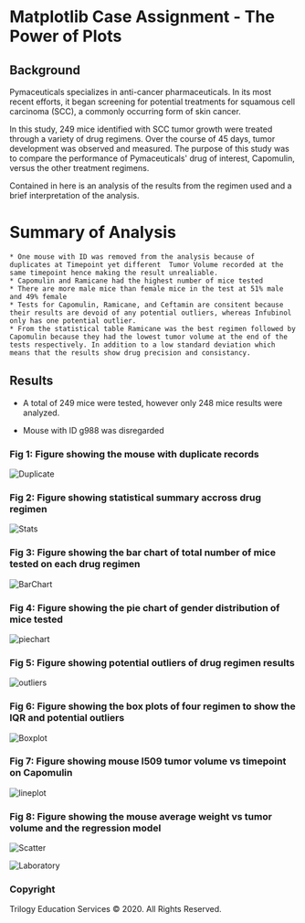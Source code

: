 # Matplotlib Case Assignment - The Power of Plots

## Background

Pymaceuticals specializes in anti-cancer pharmaceuticals. In its most recent efforts, it began screening for potential treatments for squamous cell carcinoma (SCC), a commonly occurring form of skin cancer.

In this study, 249 mice identified with SCC tumor growth were treated through a variety of drug regimens. Over the course of 45 days, tumor development was observed and measured. The purpose of this study was to compare the performance of Pymaceuticals' drug of interest, Capomulin, versus the other treatment regimens.

Contained in here is an analysis of the results from the regimen used and a brief interpretation of the analysis. 

# Summary of Analysis
    * One mouse with ID was removed from the analysis because of duplicates at Timepoint yet different  Tumor Volume recorded at the same timepoint hence making the result unrealiable.
    * Capomulin and Ramicane had the highest number of mice tested 
    * There are more male mice than female mice in the test at 51% male and 49% female
    * Tests for Capomulin, Ramicane, and Ceftamin are consitent because their results are devoid of any potential outliers, whereas Infubinol only has one potential outlier.
    * From the statistical table Ramicane was the best regimen followed by Capomulin because they had the lowest tumor volume at the end of the tests respectively. In addition to a low standard deviation which means that the results show drug precision and consistancy. 

## Results

* A total of 249 mice were tested, however only 248 mice results were analyzed. 

* Mouse with ID g988 was disregarded

### Fig 1: Figure showing the mouse with duplicate records
![Duplicate](https://github.com/mmarange/matplotlib_challenge/blob/main/01-Case-Assignment/Images/Duplicated%20Mouse.PNG)

### Fig 2: Figure showing statistical summary accross drug regimen
![Stats](https://github.com/mmarange/matplotlib_challenge/blob/main/01-Case-Assignment/Images/Statistical%20Results.PNG)

### Fig 3: Figure showing the bar chart of total number of mice tested on each drug regimen
![BarChart](https://github.com/mmarange/matplotlib_challenge/blob/main/01-Case-Assignment/Images/BarChart%20Mice%20tested%20on%20regimen.PNG)

### Fig 4: Figure showing the pie chart of gender distribution of mice tested
![piechart](https://github.com/mmarange/matplotlib_challenge/blob/main/01-Case-Assignment/Images/Female_male%20pie%20chart.PNG)

### Fig 5: Figure showing potential outliers of drug regimen results
![outliers](https://github.com/mmarange/matplotlib_challenge/blob/main/01-Case-Assignment/Images/Outliers%20summary.PNG)

### Fig 6: Figure showing the box plots of four regimen to show the IQR and potential outliers
![Boxplot](https://github.com/mmarange/matplotlib_challenge/blob/main/01-Case-Assignment/Images/Boxplot.PNG)

### Fig 7: Figure showing mouse I509 tumor volume vs timepoint on Capomulin
![lineplot](https://github.com/mmarange/matplotlib_challenge/blob/main/01-Case-Assignment/Images/Plot%20on%20mouse%20I509.PNG)

### Fig 8: Figure showing the mouse average weight vs tumor volume and the regression model
![Scatter](https://github.com/mmarange/matplotlib_challenge/blob/main/01-Case-Assignment/Images/Scatter%20plot.PNG)


![Laboratory](Images/Laboratory.jpg)
### Copyright

Trilogy Education Services © 2020. All Rights Reserved.
